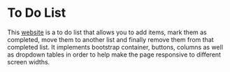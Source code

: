 # To Do List

This [website](https://michael-shu.github.io/toDoList/) is a to do list that allows you to add items, mark them as completed, move them to another list and finally remove them from that completed list. 
It implements bootstrap container, buttons, columns as well as dropdown tables in order to help make the page responsive to different screen widths. 
